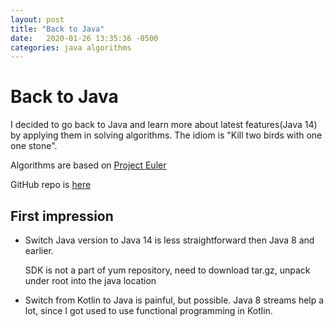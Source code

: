 ```yaml
---
layout: post
title: "Back to Java"
date:   2020-01-26 13:35:36 -0500
categories: java algorithms
---
```


# Back to Java

I decided to go back to Java and learn more about latest features(Java 14) by applying them in solving algorithms.
The idiom is "Kill two birds with one one stone".

Algorithms are based on [Project Euler](https://projecteuler.net/)

GitHub repo is [here](https://github.com/PavelSusloparov/java-algorithms)

## First impression

* Switch Java version to Java 14 is less straightforward then Java 8 and earlier.

    SDK is not a part of yum repository, need to download tar.gz, unpack under root into the java location

* Switch from Kotlin to Java is painful, but possible. Java 8 streams help a lot, since I got used to use functional programming in Kotlin.




